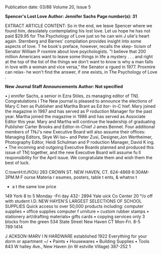 Publication date: 03/88
Volume 20, Issue 5

**Spencer's Lost Love**
**Author: Jennifer Sachs**
**Page number(s): 31**

EXTRACT ARTICLE CONTENT:
So in the end, we leave Spencer 
where we 
found 
him, 
desolately 
contemplating his lost love. Let us 
hope he has not paid $29.95 for The 
Psychology of Love just so he can win 
J ulie's heart again. Sternberg and 
Barnes' compilation provides insight 
into some aspects of love. T he book's 
preface, however, recalls the skep-
ticism of Senator William P roxmire 
about love psychologists. "I believe 
that 200 million Americans want to 
leave some things in life a mystery . . . 
and right at the top of the list of the 
things we don't want to know is why a 
man falls in love with a woman and 
vice versa," the Senator a rgued in 
1977. Proxmire can relax- he won't 
find the answer, if one exists, in The 
Psychology of Love . 


**New Journal Staff Announcements**
**Author: Not specified**

• 
j ennifer Sachs, a senior in Ezra Stiles, zs 
managing editor of TN]. 
Congratulations 
i The New journal is pleased to announce 
the 
elections of Mary 
C hen 
as 
Publisher and Martha Brant as Ed itor-
in-C hief. Mary joined the magazine in 
1987 and has served as P roduction 
Manager for the past year. Martha 
joined the magazine in 1986 and has 
served as Associate Editor this year. 
Mary and Martha will continue the 
leadership of graduating Publisher 
Carter Brooks and Editor-in-Chief 
J ames Bennet. 
Four additional 
members of TNJ's new Executive 
Board will also assume their offices: 
Managing Editors, Skye Wi lso~ and 
Peter Zusi, Designer,Jon Wertheimer, 
Photography Editor, Heidi Schulman 
and P roduction Manager, David K ing. 
• The incoming and outgoing Executive 
Boards planned and produced this issue 
of TN] together, 
and the new 
Executive 
Board will assume fu ll 
responsibility for the April issue. We 
congratulate them and wish them the 
best of luck. 



C:townH:t!JfiOiU 
283 CROWN ST. NEW HAVEN, CT. 624-4869 6:30AM-3PM.M·F 
ourse 
Materia 
r esumes, posters, 
table t ents, 
& whatno t 
- a t the same low price


149 York 8 to 5 Monday -Fri day 432- 2894 
Yale uick Co 
Center 
20 °/o off with 
student I.D. 
NEW HAYEN'S LARGEST 
SELECTIONS OF SCHOOL SUPPLIES 
Quick access to over 50,000 products 
including: 
computer supplies • office supplies 
computer f urniture • custom rubber stamps • stationery 
art/drafting materials• gifts 
cards • copying services 
only 3 blocks from the green 
534 State Street New Haven CT 
Mon-Fri. 8-5 
789·1414


J ACKSON-MARV I N HARDWARE 
established 1922 
Everything for your dorm or apartment 
~/ 
• Paints 
• Housewares 
• Building Supplies 
• Tools 
843 W halley Ave., New Haven (in W estville Village) 387-252 1